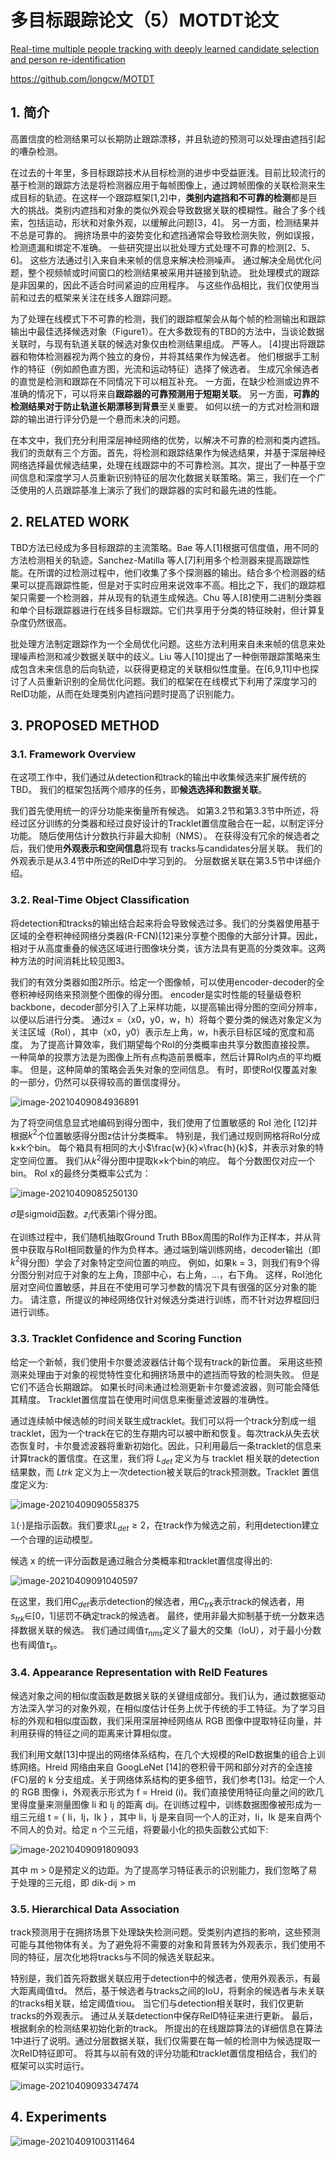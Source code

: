 # 多目标跟踪论文（5）MOTDT论文

[Real-time multiple people tracking with deeply learned candidate selection and person re-identification](https://ieeexplore.ieee.org/abstract/document/8486597/)

https://github.com/longcw/MOTDT

## 1. 简介

高置信度的检测结果可以长期防止跟踪漂移，并且轨迹的预测可以处理由遮挡引起的嘈杂检测。

在过去的十年里，多目标跟踪技术从目标检测的进步中受益匪浅。目前比较流行的基于检测的跟踪方法是将检测器应用于每帧图像上，通过跨帧图像的关联检测来生成目标的轨迹。在这样一个跟踪框架[1,2]中，**类别内遮挡和不可靠的检测**都是巨大的挑战。类别内遮挡和对象的类似外观会导致数据关联的模糊性。融合了多个线索，包括运动，形状和对象外观，以缓解此问题[3，4]。 另一方面，检测结果并不总是可靠的。 拥挤场景中的姿势变化和遮挡通常会导致检测失败，例如误报，检测遗漏和绑定不准确。 一些研究提出以批处理方式处理不可靠的检测[2、5、6]。 这些方法通过引入来自未来帧的信息来解决检测噪声。 通过解决全局优化问题，整个视频帧或时间窗口的检测结果被采用并链接到轨迹。 批处理模式的跟踪是非因果的，因此不适合时间紧迫的应用程序。 与这些作品相比，我们仅使用当前和过去的框架来关注在线多人跟踪问题。

为了处理在线模式下不可靠的检测，我们的跟踪框架会从每个帧的检测输出和跟踪输出中最佳选择候选对象（Figure1）。在大多数现有的TBD的方法中，当谈论数据关联时，与现有轨道关联的候选对象仅由检测结果组成。 严等人。 [4]提出将跟踪器和物体检测器视为两个独立的身份，并将其结果作为候选者。 他们根据手工制作的特征（例如颜色直方图，光流和运动特征）选择了候选者。 生成冗余候选者的直觉是检测和跟踪在不同情况下可以相互补充。 一方面，在缺少检测或边界不准确的情况下，可以将来自**跟踪器的可靠预测用于短期关联**。 另一方面，**可靠的检测结果对于防止轨道长期漂移到背景**至关重要。 如何以统一的方式对检测和跟踪的输出进行评分仍是一个悬而未决的问题。

在本文中，我们充分利用深层神经网络的优势，以解决不可靠的检测和类内遮挡。我们的贡献有三个方面。首先，将检测和跟踪结果作为候选结果，并基于深层神经网络选择最优候选结果，处理在线跟踪中的不可靠检测。其次，提出了一种基于空间信息和深度学习人员重新识别特征的层次化数据关联策略。第三，我们在一个广泛使用的人员跟踪基准上演示了我们的跟踪器的实时和最先进的性能。

## 2. RELATED WORK

TBD方法已经成为多目标跟踪的主流策略。Bae 等人[1]根据可信度值，用不同的方法检测相关的轨迹。Sanchez-Matilla 等人[7]利用多个检测器来提高跟踪性能。在所谓的过检测过程中，他们收集了多个探测器的输出。结合多个检测器的结果可以提高跟踪性能，但是对于实时应用来说效率不高。相比之下，我们的跟踪框架只需要一个检测器，并从现有的轨道生成候选。Chu 等人[8]使用二进制分类器和单个目标跟踪器进行在线多目标跟踪。它们共享用于分类的特征映射，但计算复杂度仍然很高。

批处理方法制定跟踪作为一个全局优化问题。这些方法利用来自未来帧的信息来处理噪声检测和减少数据关联中的歧义。Liu 等人[10]提出了一种倒带跟踪策略来生成包含未来信息的后向轨迹，以获得更稳定的关联相似性度量。在[6,9,11]中也探讨了人员重新识别的全局优化问题。我们的框架在在线模式下利用了深度学习的ReID功能，从而在处理类别内遮挡问题时提高了识别能力。



## 3. PROPOSED METHOD

### 3.1. Framework Overview

在这项工作中，我们通过从detection和track的输出中收集候选来扩展传统的TBD。 我们的框架包括两个顺序的任务，即**候选选择和数据关联**。 

我们首先使用统一的评分功能来衡量所有候选。 如第3.2节和第3.3节中所述，将经过区分训练的分类器和经过良好设计的Tracklet置信度融合在一起，以制定评分功能。 随后使用估计分数执行非最大抑制（NMS）。 在获得没有冗余的候选者之后，我们使用**外观表示和空间信息**将现有 tracks与candidates分层关联。 我们的外观表示是从3.4节中所述的ReID中学习到的。 分层数据关联在第3.5节中详细介绍。

### 3.2. Real-Time Object Classification

将detection和tracks的输出结合起来将会导致候选过多。我们的分类器使用基于区域的全卷积神经网络分类器(R-FCN)[12]来分享整个图像的大部分计算。因此，相对于从高度重叠的候选区域进行图像块分类，该方法具有更高的分类效率。这两种方法的时间消耗比较见图3。

我们的有效分类器如图2所示。给定一个图像帧，可以使用encoder-decoder的全卷积神经网络来预测整个图像的得分图。 encoder是实时性能的轻量级卷积backbone，decoder部分引入了上采样功能，以提高输出得分图的空间分辨率，以便以后进行分类。 通过x =（x0，y0，w，h）将每个要分类的候选对象定义为关注区域（RoI），其中（x0，y0）表示左上角，w，h表示目标区域的宽度和高度。 为了提高计算效率，我们期望每个RoI的分类概率由共享分数图直接投票。 一种简单的投票方法是为图像上所有点构造前景概率，然后计算RoI内点的平均概率。 但是，这种简单的策略会丢失对象的空间信息。 有时，即使RoI仅覆盖对象的一部分，仍然可以获得较高的置信度得分。

![image-20210409084936891](图表库/image-20210409084936891.png)

为了将空间信息显式地编码到得分图中，我们使用了位置敏感的 RoI 池化 [12]并根据$k^2$个位置敏感得分图z估计分类概率。 特别是，我们通过规则网格将RoI分成k×k个bin。 每个箱具有相同的大小$\frac{w}{k}×\frac{h}{k}$，并表示对象的特定空间位置。 我们从$k^2$得分图中提取k×k个bin的响应。 每个分数图仅对应一个bin。 RoI x的最终分类概率公式为：

![image-20210409085250130](图表库/image-20210409085250130.png)

$\sigma$是sigmoid函数。$z_i$代表第i个得分图。

在训练过程中，我们随机抽取Ground Truth BBox周围的RoI作为正样本，并从背景中获取与RoI相同数量的作为负样本。通过端到端训练网络，decoder输出（即$k^2$得分图）学会了对象特定空间位置的响应。 例如，如果k = 3，则我们有9个得分图分别对应于对象的左上角，顶部中心，右上角，...，右下角。 这样，RoI池化层对空间位置敏感，并且在不使用可学习参数的情况下具有很强的区分对象的能力。 请注意，所提议的神经网络仅针对候选分类进行训练，而不针对边界框回归进行训练。

### 3.3. Tracklet Confidence and Scoring Function

给定一个新帧，我们使用卡尔曼滤波器估计每个现有track的新位置。 采用这些预测来处理由于对象的视觉特性变化和拥挤场景中的遮挡而导致的检测失败。 但是它们不适合长期跟踪。 如果长时间未通过检测更新卡尔曼滤波器，则可能会降低其精度。 Tracklet置信度旨在使用时间信息来衡量滤波器的准确性。

通过连续帧中候选帧的时间关联生成tracklet。我们可以将一个track分割成一组tracklet，因为一个track在它的生存期内可以被中断和恢复。每次track从失去状态恢复时，卡尔曼滤波器将重新初始化。因此，只利用最后一条tracklet的信息来计算track的置信度。在这里，我们将 $L_{det}$ 定义为与 tracklet 相关联的detection结果数，而 $L{trk}$ 定义为上一次detection被关联后的track预测数。Tracklet 置信度定义为:

![image-20210409090558375](图表库/image-20210409090558375.png)

$\mathbb{1}(\cdot)$是指示函数。我们要求$L_{det}≥2$，在track作为候选之前，利用detection建立一个合理的运动模型。

候选 x 的统一评分函数是通过融合分类概率和tracklet置信度得出的:

![image-20210409091040597](图表库/image-20210409091040597.png)

在这里，我们用$C_{det}$表示detection的候选者，用$C_{trk}$表示track的候选者，用$s_{trk}$∈[0，1]惩罚不确定track的候选者。 最终，使用非最大抑制基于统一分数来选择数据关联的候选。 我们通过阈值$τ_{nms}$定义了最大的交集（IoU），对于最小分数也有阈值$τ_s$。

### 3.4. Appearance Representation with ReID Features

候选对象之间的相似度函数是数据关联的关键组成部分。我们认为，通过数据驱动方法深入学习的对象外观，在相似度估计任务上优于传统的手工特征。为了学习目标的外观和相似度函数，我们采用深层神经网络从 RGB 图像中提取特征向量，并利用获得的特征之间的距离来计算相似度。

我们利用文献[13]中提出的网络体系结构，在几个大规模的ReID数据集的组合上训练网络。Hreid 网络由来自 GoogLeNet [14]的卷积骨干网和部分对齐的全连接(FC)层的 k 分支组成。关于网络体系结构的更多细节，我们参考[13]。给定一个人的 RGB 图像 i，外观表示形式为 f = Hreid (i)。我们直接使用特征向量之间的欧几里得度量来测量图像 Ii 和 Ij 的距离 dij。在训练过程中，训练数据图像被形成为一组三元组 t = { Ii，Ij，Ik } ，其中 Ii，Ij 是来自同一个人的正对，Ii，Ik 是来自两个不同人的负对。给定 n 个三元组，将要最小化的损失函数公式如下:

![image-20210409091809093](图表库/image-20210409091809093.png)

其中 m > 0是预定义的边距。为了提高学习特征表示的识别能力，我们忽略了易于处理的三元组，即 dik-dij > m

### 3.5. Hierarchical Data Association

track预测用于在拥挤场景下处理缺失检测问题。受类别内遮挡的影响，这些预测可能与其他物体有关。为了避免将不需要的对象和背景转为外观表示，我们使用不同的特征，层次化地将tracks与不同的候选关联起来。

特别是，我们首先将数据关联应用于detection中的候选者，使用外观表示，有最大距离阈值τd。 然后，基于候选者与tracks之间的IoU，将剩余的候选者与未关联的tracks相关联，给定阈值τiou。 当它们与detection相关联时，我们仅更新tracks的外观表示。 通过从关联detection中保存ReID特征来进行更新。 最后，根据剩余的检测结果初始化新的track。 所提出的在线跟踪算法的详细信息在算法1中进行了说明。通过分层数据关联，我们仅需要在每一帧的检测中为候选提取一次ReID特征即可。 将其与以前有效的评分功能和tracklet置信度相结合，我们的框架可以实时运行。

![image-20210409093347474](图表库/image-20210409093347474.png)

## 4. Experiments



![image-20210409100311464](图表库/image-20210409100311464.png)

